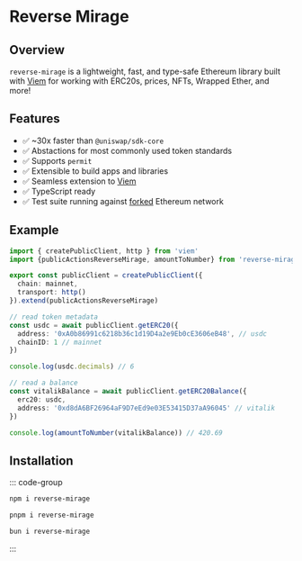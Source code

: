 # Reverse Mirage

## Overview

`reverse-mirage` is a lightweight, fast, and type-safe Ethereum library built with [Viem](https://viem.sh) for working with ERC20s, prices, NFTs, Wrapped Ether, and more!

## Features

- ✅ ~30x faster than `@uniswap/sdk-core`
- ✅ Abstactions for most commonly used token standards
- ✅ Supports `permit`
- ✅ Extensible to build apps and libraries
- ✅ Seamless extension to [Viem](https://github.com/wagmi-dev/viem)
- ✅ TypeScript ready
- ✅ Test suite running against [forked](https://ethereum.org/en/glossary/#fork) Ethereum network

## Example

```ts
import { createPublicClient, http } from 'viem'
import {publicActionsReverseMirage, amountToNumber} from 'reverse-mirage'

export const publicClient = createPublicClient({
  chain: mainnet,
  transport: http()
}).extend(publicActionsReverseMirage)

// read token metadata
const usdc = await publicClient.getERC20({
  address: '0xA0b86991c6218b36c1d19D4a2e9Eb0cE3606eB48', // usdc
  chainID: 1 // mainnet
})

console.log(usdc.decimals) // 6

// read a balance
const vitalikBalance = await publicClient.getERC20Balance({
  erc20: usdc,
  address: '0xd8dA6BF26964aF9D7eEd9e03E53415D37aA96045' // vitalik
})

console.log(amountToNumber(vitalikBalance)) // 420.69
```

## Installation

::: code-group

```bash [npm]
npm i reverse-mirage
```

```bash [pnpm]
pnpm i reverse-mirage
```

```bash [bun]
bun i reverse-mirage
```

:::
